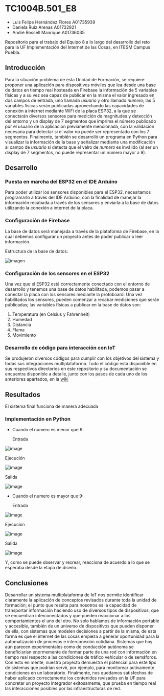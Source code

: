 # TC1004B.501_E8
* Luis Felipe Hernández Flores A01735939
* Daniela Ruiz Arenas A01732921 
* André Rossell Manrique A01736035

Repositorio para el trabajo del Equipo 8 a lo largo del desarrollo del reto para la UF Implementación del Internet de las Cosas, en ITESM Campus Puebla.
## Introducción
Para la situación problema de esta Unidad de Formación, se requiere proponer una aplicación para dispositivos móviles que lea desde una base de datos en tiempo real hosteada en Firebase la información de 5 variables físicas y a su vez sea capaz de publicar en la misma el valor ingresado en dos campos de entrada, uno llamado _usuario_ y otro llamado _numero_; las 5 variables físicas serán publicadas aprovechando las capacidades de conexión a internet mediante WiFi de la placa ESP32, a la que se conectarán diversos sensores para medición de magnitudes y detección del entorno y un display de 7 segmentos que imprima el número publicado por el usuario de la aplicación previamente mencionada, con la validación necesaria para detectar si el valor no puede ser representado con los 7 segmentos. Finalmente, también se desarrolló un programa en Python para visualizar la información de la base y señalizar mediante una modificación al campo de _usuario_ si detecta que el valro de _numero_ es inválido (al ser un display de 7 segmentos, no puede representar un número mayor a 9). 
## Desarrollo
### Puesta en marcha del ESP32 en el IDE Arduino
Para poder utilizar los sensores disponibles para el ESP32, necesitamos programarlo a través del IDE Arduino, con la finalidad de manejar la información recabada a través de los sensores y enviarla a la base de datos utilizando la conexión a internet de la placa. 
### Configuración de Firebase
La base de datos será manejada a través de la plataforma de Firebase, en la cual debemos configurar un proyecto antes de poder publicar o leer información. 

Estructura de la base de datos:

![imagen](https://user-images.githubusercontent.com/92490116/202615924-237e187d-4fc3-46fa-a795-56730ca2f5e9.png)

### Configuración de los sensores en el ESP32
Una vez que el ESP32 está correctamente conectado con el entorno de desarrollo y tenemos una base de datos habilitada, podemos pasar a conectar la placa con los sensores mediante la protoboard. Una vez habilitados los sensores, pueden comenzar a recabar mediciones que serán públicadas; las variables físicas a publicar en la base de datos son: 
1. Temperatura (en Celsius y Fahrenheit)
2. Humedad
3. Distancia 
4. Flama 
5. Movimiento
### Desarrollo de código para interacción con IoT
Se produjeron diversos códigos para cumplir con los objetivos del sistema y todas sus integraciones multiplataforma. Todo el código está disponible en sus respectivos directorios en este repositorio y su documentación se encuentra disponible a detalle, junto con los pasos de cada uno de los anteriores apartados, en la [wiki](https://github.com/andrerossellm/TC1004B.501_E8/wiki)
## Resultados
El sistema final funciona de manera adecuada

### Implementación en Python
* Cuando el numero es menor que 9:

  Entrada
  
![image](https://user-images.githubusercontent.com/92490116/202628178-6f17d2d4-4dbd-4dfe-adf2-3aa2af377f6e.png)
  
  Ejecución
  
![image](https://user-images.githubusercontent.com/92490116/202628245-f9657065-dabd-4724-89c8-e064ba9d05dc.png)
  
  Salida
  
![image](https://user-images.githubusercontent.com/92490116/202628389-20a7dd72-dbc3-43d6-a46d-3cbaa719a072.png)
* Cuando el numero es mayor que 9:
  
  Entrada
  
![image](https://user-images.githubusercontent.com/92490116/202628495-90e6d41c-1c84-4962-9e75-3329d51c1879.png)
  
  Ejecución
  
![image](https://user-images.githubusercontent.com/92490116/202628559-9818972f-1b64-4819-ae1a-5660918c5452.png)
  
  Salida
  
![image](https://user-images.githubusercontent.com/92490116/202628596-e6d8e395-828d-484e-aacb-c1407710ec06.png)



Y, como se puede observar y recrear, reacciona de acuerdo a lo que se esperaba desde la etapa de diseño. 

## Conclusiones
Desarrollar un sistema multiplataforma de IoT nos permite identificar claramente la aplicación de conceptos revisados durante toda la unidad de formación; el punto que resalta para nosotros es la capacidad de transportar información haciendo uso de diversos tipos de dispositivos, que se encuentran interconectados y que pueden reaccionar a los comportamientos el uno del otro. No solo hablamos de información portable y accesible, también de un universo de dispositivos que pueden disponer de ella, con sistemas que modelen decisiones a partir de la misma, de esta forma es que el internet de las cosas empieza a generar oportunidad para la automatización de procesos e interconexión cotidiana. Sistemas que hoy aún parecen experimentales como de conducción autónoma se beneficiarían enormemente de formar parte de una red con información en tiempo real respecto a las condiciones de tráfico vehicular o de semáforos. Con esto en mente, nuestro proyecto demuestra el potencial para este tipo de sistemas que podrían servir, por ejemplo, para monitorear activamente condiciones en un laboratorio. Finalmente, nos quedamos satisfechos de haber aplicado correctamente los contenidos revisados en la UF para concretar un proyecto integrador exitosamente, que prueba en tiempo real las interacciones posibles por las infraestructuras de red. 

